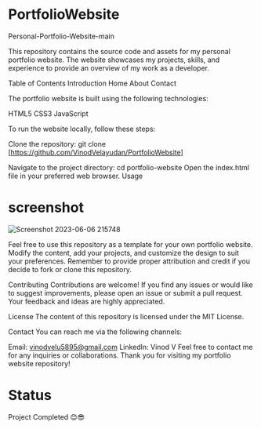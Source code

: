 # PortfolioWebsite
Personal-Portfolio-Website-main

This repository contains the source code and assets for my personal portfolio website. The website showcases my projects, skills, and experience to provide an overview of my work as a developer.

Table of Contents
Introduction
Home
About
Contact


The portfolio website is built using the following technologies:

HTML5
CSS3
JavaScript

To run the website locally, follow these steps:

Clone the repository: git clone [https://github.com/VinodVelayudan/PortfolioWebsite]

Navigate to the project directory: cd portfolio-website
Open the index.html file in your preferred web browser.
Usage

# screenshot 
![Screenshot 2023-06-06 215748](https://github.com/VinodVelayudan/PortfolioWebsite/assets/128456122/39c3844a-029b-4d5d-8482-f56d9b00f734)


Feel free to use this repository as a template for your own portfolio website. Modify the content, add your projects, and customize the design to suit your preferences. Remember to provide proper attribution and credit if you decide to fork or clone this repository.

Contributing
Contributions are welcome! If you find any issues or would like to suggest improvements, please open an issue or submit a pull request. Your feedback and ideas are highly appreciated.

License
The content of this repository is licensed under the MIT License.

Contact
You can reach me via the following channels:

Email: vinodvelu5895@gmail.com
LinkedIn: Vinod V
Feel free to contact me for any inquiries or collaborations. Thank you for visiting my portfolio website repository!

# Status 
Project Completed 😊😎
